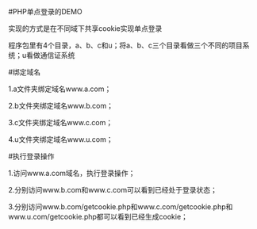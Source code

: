 #PHP单点登录的DEMO

实现的方式是在不同域下共享cookie实现单点登录

程序包里有4个目录，a、b、c和u；将a、b、c三个目录看做三个不同的项目系统；u看做通信证系统

#绑定域名

1.a文件夹绑定域名www.a.com；

2.b文件夹绑定域名www.b.com；

3.c文件夹绑定域名www.c.com；

4.u文件夹绑定域名www.u.com；

#执行登录操作

1.访问www.a.com域名，执行登录操作；

2.分别访问www.b.com和www.c.com可以看到已经处于登录状态；

3.分别访问www.b.com/getcookie.php和www.c.com/getcookie.php和www.u.com/getcookie.php都可以看到已经生成cookie；

